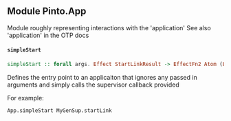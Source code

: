 ## Module Pinto.App

Module roughly representing interactions with the 'application' 
See also 'application' in the OTP docs

#### `simpleStart`

``` purescript
simpleStart :: forall args. Effect StartLinkResult -> EffectFn2 Atom (List args) StartLinkResult
```

Defines the entry point to an applicaiton that ignores any passed in arguments and simply calls the supervisor callback provided

For example:

```purescript
App.simpleStart MyGenSup.startLink
```


